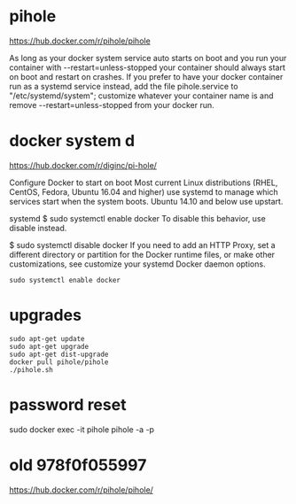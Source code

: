 # pihole 

https://hub.docker.com/r/pihole/pihole

As long as your docker system service auto starts on boot and you run your container with --restart=unless-stopped your container should always start on boot and restart on crashes. If you prefer to have your docker container run as a systemd service instead, add the file pihole.service to "/etc/systemd/system"; customize whatever your container name is and remove --restart=unless-stopped from your docker run.

# docker system d

https://hub.docker.com/r/diginc/pi-hole/

Configure Docker to start on boot
Most current Linux distributions (RHEL, CentOS, Fedora, Ubuntu 16.04 and higher) use systemd to manage which services start when the system boots. Ubuntu 14.10 and below use upstart.

systemd
$ sudo systemctl enable docker
To disable this behavior, use disable instead.

$ sudo systemctl disable docker
If you need to add an HTTP Proxy, set a different directory or partition for the Docker runtime files, or make other customizations, see customize your systemd Docker daemon options.

```
sudo systemctl enable docker
```

# upgrades

```
sudo apt-get update
sudo apt-get upgrade 
sudo apt-get dist-upgrade
docker pull pihole/pihole
./pihole.sh
```

# password reset
sudo docker exec -it pihole pihole -a -p
# old 978f0f055997
https://hub.docker.com/r/pihole/pihole/
